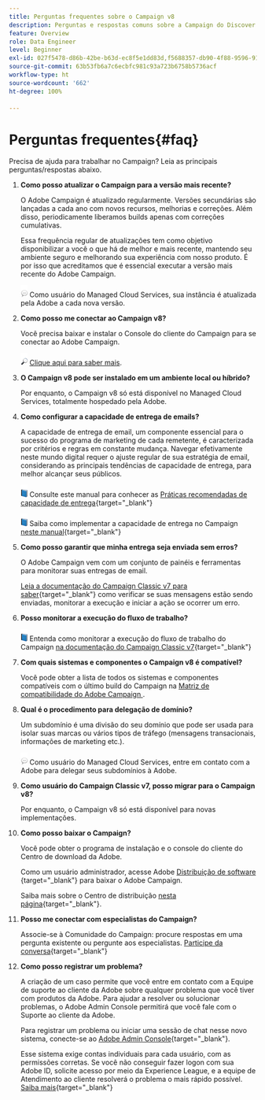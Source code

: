 ```yaml
---
title: Perguntas frequentes sobre o Campaign v8
description: Perguntas e respostas comuns sobre a Campaign do Discover
feature: Overview
role: Data Engineer
level: Beginner
exl-id: 027f5478-d86b-42be-b63d-ec8f5e1dd83d,f5688357-db90-4f88-9596-91e9d0a20d75
source-git-commit: 63b53fb6a7c6ecbfc981c93a723b6758b5736acf
workflow-type: ht
source-wordcount: '662'
ht-degree: 100%

---
```


# Perguntas frequentes{#faq}

Precisa de ajuda para trabalhar no Campaign? Leia as principais perguntas/respostas abaixo.

1. **Como posso atualizar o Campaign para a versão mais recente?**

   O Adobe Campaign é atualizado regularmente. Versões secundárias são lançadas a cada ano com novos recursos, melhorias e correções. Além disso, periodicamente liberamos builds apenas com correções cumulativas.

   Essa frequência regular de atualizações tem como objetivo disponibilizar a você o que há de melhor e mais recente, mantendo seu ambiente seguro e melhorando sua experiência com nosso produto. É por isso que acreditamos que é essencial executar a versão mais recente do Adobe Campaign.

   ![](../assets/do-not-localize/speech.png)  Como usuário do Managed Cloud Services, sua instância é atualizada pela Adobe a cada nova versão.

1. **Como posso me conectar ao Campaign v8?**

   Você precisa baixar e instalar o Console do cliente do Campaign para se conectar ao Adobe Campaign.

   ![](../assets/do-not-localize/glass.png) [Clique aqui para saber mais](connect.md).

1. **O Campaign v8 pode ser instalado em um ambiente local ou híbrido?**

   Por enquanto, o Campaign v8 só está disponível no Managed Cloud Services, totalmente hospedado pela Adobe.

1. **Como configurar a capacidade de entrega de emails?**

   A capacidade de entrega de email, um componente essencial para o sucesso do programa de marketing de cada remetente, é caracterizada por critérios e regras em constante mudança. Navegar efetivamente neste mundo digital requer o ajuste regular de sua estratégia de email, considerando as principais tendências de capacidade de entrega, para melhor alcançar seus públicos.

   ![](../assets/do-not-localize/book.png) Consulte este manual para conhecer as [Práticas recomendadas de capacidade de entrega](https://experienceleague.adobe.com/docs/deliverability-learn/deliverability-best-practice-guide/introduction.html?lang=pt-BR){target=&quot;_blank&quot;}

   ![](../assets/do-not-localize/book.png) Saiba como implementar a capacidade de entrega no Campaign [neste manual](https://experienceleague.adobe.com/docs/deliverability-learn/deliverability-best-practice-guide/additional-resources/general-resources.html?lang=pt-BR){target=&quot;_blank&quot;}

1. **Como posso garantir que minha entrega seja enviada sem erros?**

   O Adobe Campaign vem com um conjunto de painéis e ferramentas para monitorar suas entregas de email.

   [Leia a documentação do Campaign Classic v7 para saber](https://experienceleague.adobe.com/docs/campaign-classic/using/sending-messages/monitoring-deliveries/about-delivery-monitoring.html?lang=pt-BR){target=&quot;_blank&quot;} como verificar se suas mensagens estão sendo enviadas, monitorar a execução e iniciar a ação se ocorrer um erro.

1. **Posso monitorar a execução do fluxo de trabalho?**

   ![](../assets/do-not-localize/book.png) Entenda como monitorar a execução do fluxo de trabalho do Campaign [na documentação do Campaign Classic v7](https://experienceleague.adobe.com/docs/campaign-classic/using/automating-with-workflows/executing-a-workflow/starting-a-workflow.html?lang=pt-BR){target=&quot;_blank&quot;}

1. **Com quais sistemas e componentes o Campaign v8 é compatível?**

   Você pode obter a lista de todos os sistemas e componentes compatíveis com o último build do Campaign na [Matriz de compatibilidade do Adobe Campaign ](compatibility-matrix.md).

1. **Qual é o procedimento para delegação de domínio?**

   Um subdomínio é uma divisão do seu domínio que pode ser usada para isolar suas marcas ou vários tipos de tráfego (mensagens transacionais, informações de marketing etc.).

   ![](../assets/do-not-localize/speech.png)  Como usuário do Managed Cloud Services, entre em contato com a Adobe para delegar seus subdomínios à Adobe.

1. **Como usuário do Campaign Classic v7, posso migrar para o Campaign v8?**

   Por enquanto, o Campaign v8 só está disponível para novas implementações.

1. **Como posso baixar o Campaign?**

   Você pode obter o programa de instalação e o console do cliente do Centro de download da Adobe.

   Como um usuário administrador, acesse Adobe [Distribuição de software](https://experience.adobe.com/#/downloads/content/software-distribution/en/campaign.html) {target=&quot;_blank&quot;} para baixar o Adobe Campaign.

   Saiba mais sobre o Centro de distribuição [nesta página](https://experienceleague.adobe.com/docs/experience-cloud/software-distribution/home.html?lang=pt-BR){target=&quot;_blank&quot;}.

1. **Posso me conectar com especialistas do Campaign?**

   Associe-se à Comunidade do Campaign: procure respostas em uma pergunta existente ou pergunte aos especialistas. [Participe da conversa](https://experienceleaguecommunities.adobe.com/t5/adobe-campaign-classic/ct-p/adobe-campaign-classic-community){target=&quot;_blank&quot;}


1. **Como posso registrar um problema?**

   A criação de um caso permite que você entre em contato com a Equipe de suporte ao cliente da Adobe sobre qualquer problema que você tiver com produtos da Adobe. Para ajudar a resolver ou solucionar problemas, o Adobe Admin Console permitirá que você fale com o Suporte ao cliente da Adobe.

   Para registrar um problema ou iniciar uma sessão de chat nesse novo sistema, conecte-se ao [Adobe Admin Console](https://adminConsole.adobe.com/overview){target=&quot;_blank&quot;}.

   Esse sistema exige contas individuais para cada usuário, com as permissões corretas. Se você não conseguir fazer logon com sua Adobe ID, solicite acesso por meio da Experience League, e a equipe de Atendimento ao cliente resolverá o problema o mais rápido possível. [Saiba mais](https://helpx.adobe.com/br/enterprise/admin-guide.html/enterprise/using/support-for-experience-cloud.ug.html){target=&quot;_blank&quot;}
